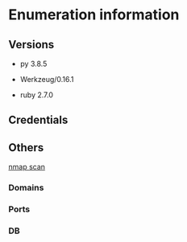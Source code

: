 # Enumeration information

## Versions

- py 3.8.5
- Werkzeug/0.16.1

- ruby 2.7.0

## Credentials

## Others

[nmap scan](./10_10_10_226_nmapReport.txt)

### Domains

### Ports

### DB
